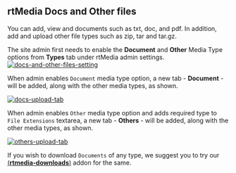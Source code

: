 ## rtMedia Docs and Other files


You can add, view and documents such as txt, doc, and pdf. In addition, add and upload other file types such as zip, tar and tar.gz.


The site admin first needs to enable the **Document** and **Other** Media Type options from **Types** tab under rtMedia admin settings.
[![docs-and-other-files-setting](https://cloud.githubusercontent.com/assets/7771963/7885048/6f8bfb78-063f-11e5-9554-199c3a99b40a.png)](https://cloud.githubusercontent.com/assets/7771963/7885048/6f8bfb78-063f-11e5-9554-199c3a99b40a.png)

When admin enables `Document` media type option, a new tab - **Document** - will be added, along with the other media types, as shown.

[![docs-upload-tab](https://cloud.githubusercontent.com/assets/7771963/7885212/34a746f6-0640-11e5-98fa-122a8de66ea6.png)](https://cloud.githubusercontent.com/assets/7771963/7885212/34a746f6-0640-11e5-98fa-122a8de66ea6.png)

When admin enables `Other` media type option and adds required type to `File Extensions` textarea, a new tab - **Others** - will be added, along with the other media types, as shown.

[![others-upload-tab](https://cloud.githubusercontent.com/assets/7771963/7885263/7e2e0832-0640-11e5-9c1a-4d20d8a8ae40.png)](https://cloud.githubusercontent.com/assets/7771963/7885263/7e2e0832-0640-11e5-9c1a-4d20d8a8ae40.png)

If you wish to download `Documents` of any type, we suggest you to try our [(**rtmedia-downloads**)](https://rtcamp.com/products/rtmedia-direct-download-link/) addon for the same.
